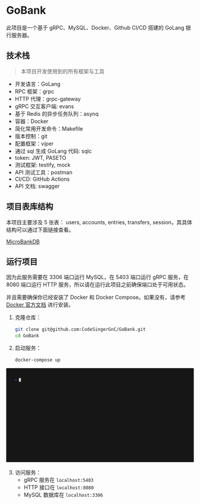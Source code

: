 # GoBank

此项目是一个基于 gRPC、MySQL、Docker、Github CI/CD 搭建的 GoLang 银行服务器。

## 技术栈

> 本项目开发使用到的所有框架与工具

- 开发语言：GoLang
- RPC 框架：grpc
- HTTP 代理：grpc-gateway
- gRPC 交互客户端: evans
- 基于 Redis 的异步任务队列：asynq
- 容器：Docker
- 简化常用开发命令：Makefile
- 版本控制：git
- 配置框架：viper
- 通过 sql 生成 GoLang 代码: sqlc
- token: JWT, PASETO
- 测试框架: testify, mock
- API 测试工具：postman
- CI/CD: GitHub Actions
- API 文档: swagger

## 项目表库结构

本项目主要涉及 5 张表： users, accounts, entries, transfers, session，其具体结构可以通过下面链接查看。

[MicroBankDB](https://dbdocs.io/outof2023/MicroBankDB)


## 运行项目


因为此服务需要在 3306 端口运行 MySQL，在 5403 端口运行 gRPC 服务，在 8080 端口运行 HTTP 服务，所以请在运行此项目之前确保端口处于可用状态。

并且需要确保你已经安装了 Docker 和 Docker Compose。如果没有，请参考 [Docker 官方文档](https://docs.docker.com/get-docker/) 进行安装。

1. 克隆仓库：
    ```sh
    git clone git@github.com:CodeSingerGnC/GoBank.git
    cd GoBank
    ```

2. 启动服务：

    ```sh
    docker-compose up
    ```

![演示](doc/vhs/demonstration.gif)

3. 访问服务：
    - gRPC 服务在 `localhost:5403`
    - HTTP 接口在 `localhost:8080`
    - MySQL 数据库在 `localhost:3306`
